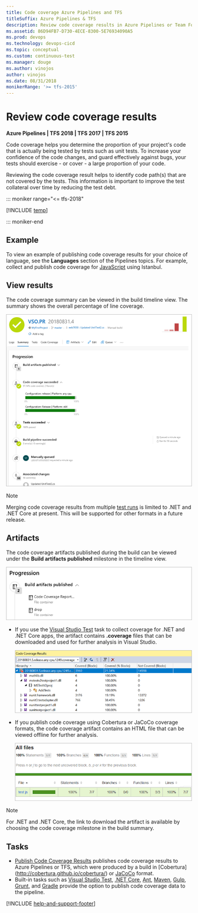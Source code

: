 ```yaml
---
title: Code coverage Azure Pipelines and TFS 
titleSuffix: Azure Pipelines & TFS
description: Review code coverage results in Azure Pipelines or Team Foundation Server (TFS)
ms.assetid: 86D94FB7-D730-4ECE-8300-5E76934090A5
ms.prod: devops
ms.technology: devops-cicd
ms.topic: conceptual
ms.custom: continuous-test
ms.manager: douge
ms.author: vinojos
author: vinojos
ms.date: 08/31/2018
monikerRange: '>= tfs-2015'
---
```


# Review code coverage results

**Azure Pipelines | TFS 2018 | TFS 2017 | TFS 2015**

<a name="prerequisites"></a>  

Code coverage helps you determine the proportion of your project's code that is
actually being tested by tests such as unit tests. To increase your confidence
of the code changes, and guard effectively against bugs, your tests should
exercise - or cover - a large proportion of your code. 

Reviewing the code coverage result helps to identify code path(s) that are not
covered by the tests. This information is important to improve the test collateral
over time by reducing the test debt.

::: moniker range="<= tfs-2018"

[!INCLUDE [temp](../_shared/concept-rename-note.md)]

::: moniker-end

## Example

To view an example of publishing code coverage results for your choice of language,
see the **Languages** section of the Pipelines topics. For example, collect and publish
code coverage for [JavaScript](../languages/javascript.md) using Istanbul.

## View results 

The code coverage summary can be viewed in the build timeline view.
The summary shows the overall percentage of line coverage. 

![View code coverage results](_img/review-code-coverage-results/view-code-coverage-summary.png)

> [!NOTE]
> Merging code coverage results from multiple [test runs](test-glossary.md) is
> limited to .NET and .NET Core at present. This will be supported for other formats in a future release.

## Artifacts

The code coverage artifacts published during the build can be viewed under the
**Build artifacts published** milestone in the timeline view.

![View code coverage artifact](_img/review-code-coverage-results/view-code-coverage-artifact.png)

* If you use the [Visual Studio Test](../tasks/test/vstest.md) task to collect coverage for .NET and .NET Core apps, the artifact contains
  **.coverage** files that can be downloaded and used for further analysis in Visual Studio.

  ![View .coverage reports](_img/review-code-coverage-results/view-dot-coverage-report.png)

* If you publish code coverage using Cobertura or JaCoCo coverage formats, the code coverage artifact contains
  an HTML file that can be viewed offline for further analysis.

  ![View html reports](_img/review-code-coverage-results/view-html-report.png)

> [!NOTE]
> For .NET and .NET Core, the link to download the artifact is available by choosing the code coverage milestone in the build summary.

## Tasks

* [Publish Code Coverage Results](../tasks/test/publish-code-coverage-results.md) publishes code coverage results to Azure Pipelines or TFS,
  which were produced by a build in [Cobertura] (http://cobertura.github.io/cobertura/) or [JaCoCo](http://www.eclemma.org/jacoco/) format. 
* Built-in tasks such as [Visual Studio Test](../tasks/test/vstest.md),
  [.NET Core](../tasks/build/dotnet-core.md), [Ant](../tasks/build/ant.md), [Maven](../tasks/build/maven.md),
  [Gulp](../tasks/build/gulp.md), [Grunt](../tasks/build/grunt.md), and [Gradle](../tasks/build/gradle.md)
  provide the option to publish code coverage data to the pipeline.

[!INCLUDE [help-and-support-footer](_shared/help-and-support-footer.md)] 
